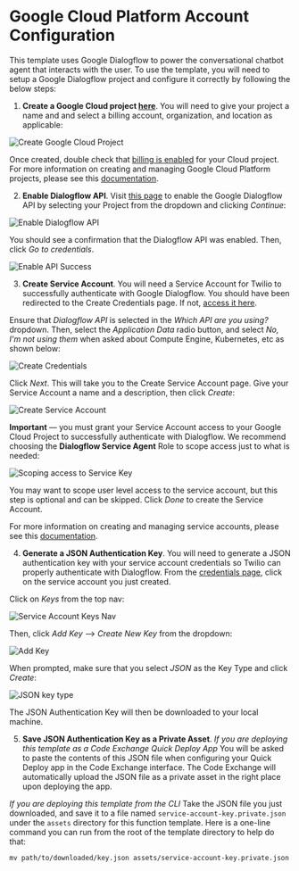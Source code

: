 # Google Cloud Platform Account Configuration

This template uses Google Dialogflow to power the conversational chatbot agent that interacts with the user. To use the template, you will need to setup a Google Dialogflow project and configure it correctly by following the below steps: 
1. **Create a Google Cloud project [here](https://console.cloud.google.com/projectcreate?previousPage=%2Fprojectselector2%2Fhome%2Fdashboard%3F_ga%3D2.179814308.187099110.1621977491-2130497986.1615817714)**. You will need to give your project a name and and select a billing account, organization, and location as applicable: 

![Create Google Cloud Project](https://user-images.githubusercontent.com/4605360/120536608-27330600-c399-11eb-95cc-c82e6fe874a4.png)

 Once created, double check that [billing is enabled](https://cloud.google.com/billing/docs/how-to/modify-project) for your Cloud project. For more information on creating and managing Google Cloud Platform projects, please see this [documentation](https://cloud.google.com/resource-manager/docs/creating-managing-projects).

2. **Enable Dialogflow API**. Visit [this page](https://console.cloud.google.com/flows/enableapi?apiid=dialogflow.googleapis.com) to enable the Google Dialogflow API by selecting your Project from the dropdown and clicking *Continue*:

![Enable Dialogflow API](https://user-images.githubusercontent.com/4605360/120537788-8f361c00-c39a-11eb-9e2b-af3293d135ae.png)

You should see a confirmation that the Dialogflow API was enabled. Then, click *Go to credentials*.

![Enable API Success](https://user-images.githubusercontent.com/4605360/120538437-5c405800-c39b-11eb-9a7a-0739cd1364c1.png)

3. **Create Service Account**. You will need a Service Account for Twilio to successfully authenticate with Google Dialogflow. You should have been redirected to the Create Credentials page. If not, [access it here](https://console.cloud.google.com/apis/credentials/wizard?api=dialogflow.googleapis.com).

Ensure that *Dialogflow API* is selected in the *Which API are you using?* dropdown. Then, select the *Application Data* radio button, and select *No, I'm not using them* when asked about Compute Engine, Kubernetes, etc as shown below:

![Create Credentials](https://user-images.githubusercontent.com/4605360/120538789-ca851a80-c39b-11eb-940f-683e4173aceb.png)

 Click *Next*. This will take you to the Create Service Account page. Give your Service Account a name and a description, then click *Create*:

 ![Create Service Account](https://user-images.githubusercontent.com/4605360/120539852-dfae7900-c39c-11eb-8c0a-a7953671419a.png)

**Important** — you must grant your Service Account access to your Google Cloud Project to successfully authenticate with Dialogflow. We recommend choosing the **Dialogflow Service Agent** Role to scope access just to what is needed:

![Scoping access to Service Key](https://user-images.githubusercontent.com/4605360/121431793-b65a9380-c92e-11eb-8834-0c11ce1e49b3.png)


You may want to scope user level access to the service account, but this step is optional and can be skipped. Click *Done* to create the Service Account. 

For more information on creating and managing service accounts, please see this [documentation](https://cloud.google.com/iam/docs/creating-managing-service-accounts).

4. **Generate a JSON Authentication Key**. You will need to generate a JSON authentication key with your service account credentials so Twilio can properly authenticate with Dialogflow. From the [credentials page](https://console.cloud.google.com/apis/credentials), click on the service account you just created. 

Click on *Keys* from the top nav:

![Service Account Keys Nav](https://user-images.githubusercontent.com/4605360/120540827-f903f500-c39d-11eb-9cbe-805b95d82831.png)

Then, click *Add Key* --> *Create New Key* from the dropdown:

![Add Key](https://user-images.githubusercontent.com/4605360/120540973-218bef00-c39e-11eb-83d1-77db93a351ae.png)

When prompted, make sure that you select *JSON* as the Key Type and click *Create*:

![JSON key type](https://user-images.githubusercontent.com/4605360/120541142-5dbf4f80-c39e-11eb-8ec2-6df52eef2be4.png)

The JSON Authentication Key will then be downloaded to your local machine.

5. **Save JSON Authentication Key as a Private Asset**. 
_If you are deploying this template as a Code Exchange Quick Deploy App_
You will be asked to paste the contents of this JSON file when configuring your Quick Deploy app in the Code Exchange interface. The Code Exchange will automatically upload the JSON file as a private asset in the right place upon deploying the app.

_If you are deploying this template from the CLI_
Take the JSON file you just downloaded, and save it to a file named `service-account-key.private.json` under the `assets` directory for this function template. Here is a one-line command you can run from the root of the template directory to help do that:

```
mv path/to/downloaded/key.json assets/service-account-key.private.json
```
